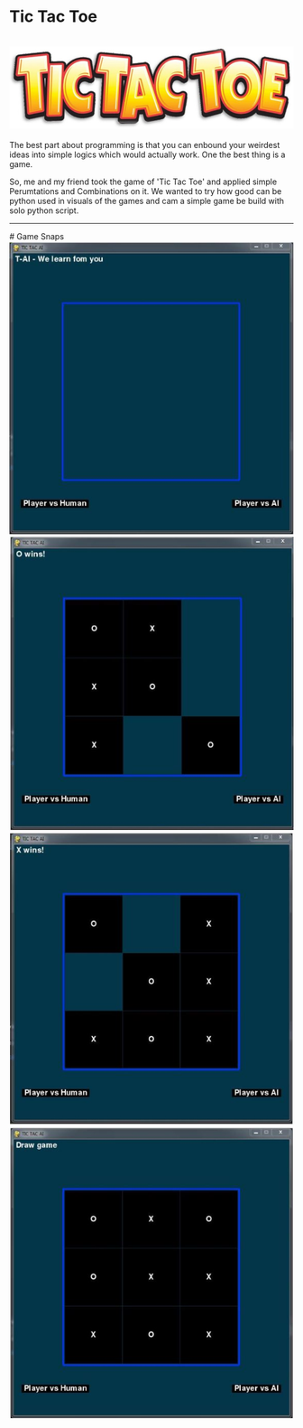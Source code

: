 # Tic Tac Toe
</br>
<img src = "https://github.com/prithvi-sharma/Projects/blob/master/Tic%20Tac%20Toe%20Python/Images/Main%20Page.jpg">
</br></br>
The best part about programming is that you can enbound your weirdest ideas into simple logics which would actually work. One the best thing is a game.

So, me and my friend took the game of 'Tic Tac Toe' and applied simple Perumtations and Combinations on it. We wanted to try how good can be python used in visuals of the games and cam a simple game be build with solo python script.
<hr>
# Game Snaps

<img src = "https://github.com/prithvi-sharma/Projects/blob/master/Tic%20Tac%20Toe%20Python/2.Initial%20Screen.JPG">

<img src = "https://github.com/prithvi-sharma/Projects/blob/master/Tic%20Tac%20Toe%20Python/3.O%20wins.JPG">

<img src = "https://github.com/prithvi-sharma/Projects/blob/master/Tic%20Tac%20Toe%20Python/4.X%20wins.JPG">

<img src = "https://github.com/prithvi-sharma/Projects/blob/master/Tic%20Tac%20Toe%20Python/5.Draw.JPG">
